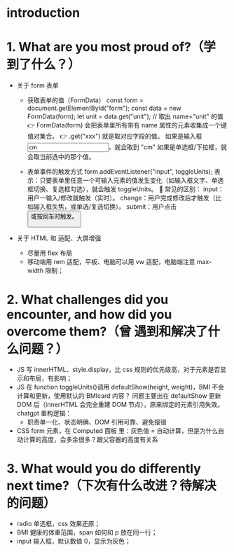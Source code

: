 # introduction

# 1. What are you most proud of?（学到了什么？）

- 关于 form 表单

  - 获取表单的值（FormData）
    const form = document.getElementById("form");
    const data = new FormData(form);
    let unit = data.get("unit"); // 取出 name="unit" 的值
    👉 FormData(form) 会把表单里所有带有 name 属性的元素收集成一个键值对集合。
    👉 .get("xxx") 就是取对应字段的值。
    如果是输入框 <input name="unit" value="cm">，就会取到 "cm"
    如果是单选框/下拉框，就会取当前选中的那个值。

  - 表单事件的触发方式
    form.addEventListener("input", toggleUnits);
    表示：只要表单里任意一个可输入元素的值发生变化（如输入框文字、单选框切换、复选框勾选），就会触发 toggleUnits。
    📌 常见的区别：
    input：用户一输入/修改就触发（实时）。
    change：用户完成修改后才触发（比如输入框失焦，或单选/复选切换）。
    submit：用户点击 <button type="submit"> 或按回车时触发。

- 关于 HTML 和 适配、大屏增强
  - 尽量用 flex 布局
  - 移动端用 rem 适配，平板、电脑可以用 vw 适配，电脑端注意 max-width 限制；

# 2. What challenges did you encounter, and how did you overcome them?（曾 遇到和解决了什么问题？）

- JS 写 innerHTML、style.display，比 css 规则的优先级高，对于元素是否显示和布局，有影响；
- JS 在 function toggleUnits()调用 defaultShow(height, weight)，BMI 不会计算和更新，使用默认的 BMIcard 内容？
  问题主要出在 defaultShow 更新 DOM 后（innerHTML 会完全重建 DOM 节点），原来绑定的元素引用失效。
  chatgpt 重构逻辑：
  - 职责单一化、状态明确、DOM 引用可靠、避免报错
- CSS form 元素，在 Computed 面板 里：灰色值 = 自动计算，但是为什么自动计算的高度，会多余很多？跟父容器的高度有关系

# 3. What would you do differently next time?（下次有什么改进？待解决的问题）

- radio 单选框，css 效果还原；
- BMI 健康的体重范围，span 如何和 p 放在同一行；
- input 输入框，默认数值 0，显示为灰色；
